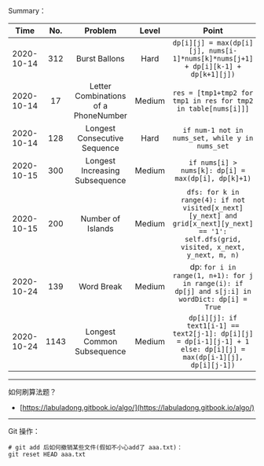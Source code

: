 Summary：

|    Time    | No.  |               Problem                | Level  |                            Point                             |
| :--------: | :--: | :----------------------------------: | :----: | :----------------------------------------------------------: |
| 2020-10-14 | 312  |            Burst Ballons             |  Hard  | `dp[i][j] = max(dp[i][j], nums[i-1]*nums[k]*nums[j+1] + dp[i][k-1] + dp[k+1][j])` |
| 2020-10-14 |  17  | Letter Combinations of a PhoneNumber | Medium | `res = [tmp1+tmp2 for tmp1 in res for tmp2 in table[nums[i]]]` |
| 2020-10-14 | 128  |     Longest Consecutive Sequence     |  Hard  |       `if num-1 not in nums_set, while y in nums_set`        |
| 2020-10-15 | 300  |    Longest Increasing Subsequence    | Medium |     `if nums[i] > nums[k]: dp[i] = max(dp[i], dp[k]+1)`      |
| 2020-10-15 | 200  |          Number of Islands           | Medium | `dfs: for k in range(4): if not visited[x_next][y_next] and grid[x_next][y_next] == '1': self.dfs(grid, visited, x_next, y_next, m, n)` |
| 2020-10-24 | 139  |              Word Break              | Medium | dp: `for i in range(1, n+1): for j in range(i): if dp[j] and s[j:i] in wordDict: dp[i] = True` |
| 2020-10-24 | 1143 |      Longest Common Subsequence      | Medium | `dp[i][j]: if text1[i-1] == text2[j-1]: dp[i][j] = dp[i-1][j-1] + 1 else: dp[i][j] = max(dp[i-1][j], dp[i][j-1])` |



****

如何刷算法题？

- [https://labuladong.gitbook.io/algo/](https://labuladong.gitbook.io/algo/)





****

Git 操作：

```shell
# git add 后如何撤销某些文件(假如不小心add了 aaa.txt)：
git reset HEAD aaa.txt
```

